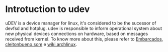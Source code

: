 # Introtuction to udev
uDEV is a device manager for linux, it's considered to be the sucessor of devfsd and hotplug. udev is responsible to inform operational system about new physical devices connections on hardware, based on messages received from kernel. To know more about this, please refer to [Embarcados](https://www.embarcados.com.br/utilizando-o-udev-para-criar-automacoes-com-porta-usb-no-linux/), [cleitonbueno.som](https://cleitonbueno.com/linux-o-poderoso-udev/) e [wiki.archlinux](https://wiki.archlinux.org/title/udev).
